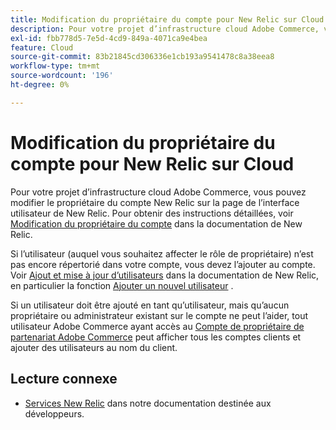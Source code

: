 ```yaml
---
title: Modification du propriétaire du compte pour New Relic sur Cloud
description: Pour votre projet d’infrastructure cloud Adobe Commerce, vous pouvez modifier le propriétaire du compte New Relic sur la page de l’interface utilisateur de New Relic. Pour obtenir des instructions détaillées, voir [Modification du propriétaire du compte](https://docs.newrelic.com/docs/accounts/accounts/roles-permissions/change-account-owner) dans la documentation New Relic.
exl-id: fbb778d5-7e5d-4cd9-849a-4071ca9e4bea
feature: Cloud
source-git-commit: 83b21845cd306336e1cb193a9541478c8a38eea8
workflow-type: tm+mt
source-wordcount: '196'
ht-degree: 0%

---
```


# Modification du propriétaire du compte pour New Relic sur Cloud

Pour votre projet d’infrastructure cloud Adobe Commerce, vous pouvez modifier le propriétaire du compte New Relic sur la page de l’interface utilisateur de New Relic. Pour obtenir des instructions détaillées, voir [Modification du propriétaire du compte](https://docs.newrelic.com/docs/accounts/accounts/roles-permissions/change-account-owner) dans la documentation de New Relic.

Si l’utilisateur (auquel vous souhaitez affecter le rôle de propriétaire) n’est pas encore répertorié dans votre compte, vous devez l’ajouter au compte. Voir [Ajout et mise à jour d’utilisateurs](https://docs.newrelic.com/docs/accounts/accounts/roles-permissions/add-update-users) dans la documentation de New Relic, en particulier la fonction [Ajouter un nouvel utilisateur](https://docs.newrelic.com/docs/accounts/accounts/roles-permissions/add-update-users#adding_users) .

Si un utilisateur doit être ajouté en tant qu’utilisateur, mais qu’aucun propriétaire ou administrateur existant sur le compte ne peut l’aider, tout utilisateur Adobe Commerce ayant accès au [Compte de propriétaire de partenariat Adobe Commerce](https://account.newrelic.com/accounts/1311131/users) peut afficher tous les comptes clients et ajouter des utilisateurs au nom du client.

## Lecture connexe

* [Services New Relic](https://devdocs.magento.com/guides/v2.3/cloud/project/new-relic.html) dans notre documentation destinée aux développeurs.
